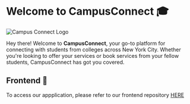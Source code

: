 # Welcome to **CampusConnect** 🎓

![Campus Connect Logo](public/assets/logo.png)

Hey there! Welcome to **CampusConnect**, your go-to platform for connecting with students from colleges across New York City. Whether you're looking to offer your services or book services from your fellow students, CampusConnect has got you covered.

## Frontend 🚪

To access our appplication, please refer to our frontend repository [HERE](https://github.com/walter0916/Campus-Connect-front-end)
